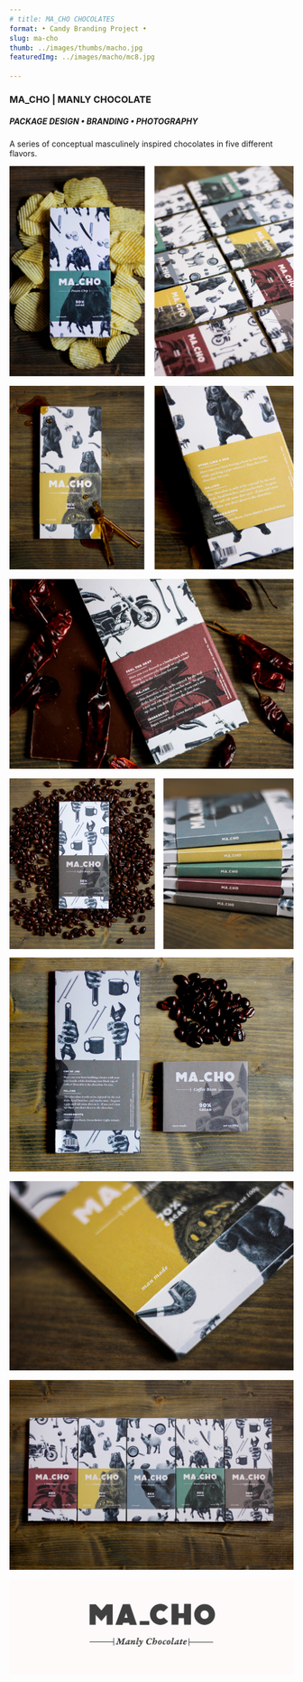 ```yaml
---
# title: MA_CHO CHOCOLATES    
format: • Candy Branding Project •
slug: ma-cho
thumb: ../images/thumbs/macho.jpg
featuredImg: ../images/macho/mc8.jpg

---
```


### MA_CHO | MANLY CHOCOLATE
##### PACKAGE DESIGN • BRANDING • PHOTOGRAPHY
 
A series of conceptual masculinely inspired chocolates in five different flavors.


![Click to Enlarge :D](../images/macho/mc1.jpg)

![Click to Enlarge :D](../images/macho/mc2.jpg)

![Click to Enlarge :D](../images/macho/mc3.jpg)

![Click to Enlarge :D](../images/macho/mc4.jpg)

![Click to Enlarge :D](../images/macho/mc5.jpg)

![Click to Enlarge :D](../images/macho/mc6.jpg)

![Click to Enlarge :D](../images/macho/mc7.jpg)

<!-- ![mc8.jpg](../images/macho/mc8.jpg) -->
